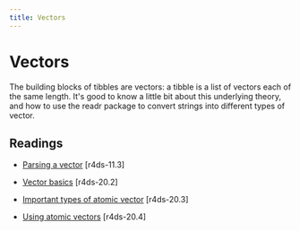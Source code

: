 ```yaml
---
title: Vectors
---
```


<!-- Generated automatically from vectors.yml. Do not edit by hand -->

# Vectors

The building blocks of tibbles are vectors: a tibble is a list of vectors each
of the same length. It's good to know a little bit about this underlying
theory, and how to use the readr package to convert strings into different
types of vector.

## Readings

  * [Parsing a vector](http://r4ds.had.co.nz/data-import.html#parsing-a-vector) [r4ds-11.3]

  * [Vector basics](http://r4ds.had.co.nz/vectors.html#vector-basics) [r4ds-20.2]

  * [Important types of atomic vector](http://r4ds.had.co.nz/vectors.html#important-types-of-atomic-vector) [r4ds-20.3]

  * [Using atomic vectors](http://r4ds.had.co.nz/vectors.html#using-atomic-vectors) [r4ds-20.4]



